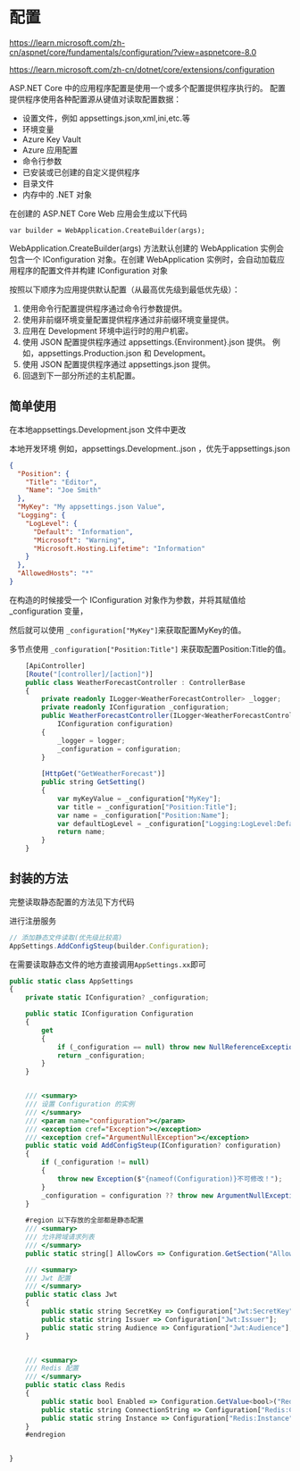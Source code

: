 # 配置

https://learn.microsoft.com/zh-cn/aspnet/core/fundamentals/configuration/?view=aspnetcore-8.0

https://learn.microsoft.com/zh-cn/dotnet/core/extensions/configuration


 ASP.NET Core 中的应用程序配置是使用一个或多个配置提供程序执行的。 配置提供程序使用各种配置源从键值对读取配置数据：

- 设置文件，例如 appsettings.json,xml,ini,etc.等
- 环境变量
- Azure Key Vault
- Azure 应用配置
- 命令行参数
- 已安装或已创建的自定义提供程序
- 目录文件
- 内存中的 .NET 对象

在创建的 ASP.NET Core Web 应用会生成以下代码


`var builder = WebApplication.CreateBuilder(args);`

WebApplication.CreateBuilder(args) 方法默认创建的 WebApplication 实例会包含一个 IConfiguration 对象。在创建 WebApplication 实例时，会自动加载应用程序的配置文件并构建 IConfiguration 对象

按照以下顺序为应用提供默认配置（从最高优先级到最低优先级）：
1. 使用命令行配置提供程序通过命令行参数提供。
2. 使用非前缀环境变量配置提供程序通过非前缀环境变量提供。
3. 应用在 Development 环境中运行时的用户机密。
4. 使用 JSON 配置提供程序通过 appsettings.{Environment}.json 提供。 例如，appsettings.Production.json 和 Development。
5. 使用 JSON 配置提供程序通过 appsettings.json 提供。
6. 回退到下一部分所述的主机配置。

## 简单使用

在本地appsettings.Development.json 文件中更改

本地开发环境 例如，appsettings.Development..json  ，优先于appsettings.json 

```json
{
  "Position": {
    "Title": "Editor",
    "Name": "Joe Smith"
  },
  "MyKey": "My appsettings.json Value",
  "Logging": {
    "LogLevel": {
      "Default": "Information",
      "Microsoft": "Warning",
      "Microsoft.Hosting.Lifetime": "Information"
    }
  },
  "AllowedHosts": "*"
}

```
在构造的时候接受一个 IConfiguration 对象作为参数，并将其赋值给 _configuration 变量，

然后就可以使用 `_configuration["MyKey"]`来获取配置MyKey的值。

多节点使用 `_configuration["Position:Title"]` 来获取配置Position:Title的值。

```ts {6,8,11,17-20}
    [ApiController]
    [Route("[controller]/[action]")]
    public class WeatherForecastController : ControllerBase
    {  
        private readonly ILogger<WeatherForecastController> _logger;
        private readonly IConfiguration _configuration;
        public WeatherForecastController(ILogger<WeatherForecastController> logger, 
            IConfiguration configuration)
        {
            _logger = logger;
            _configuration = configuration;
        }
          
        [HttpGet("GetWeatherForecast")]
        public string GetSetting()
        { 
            var myKeyValue = _configuration["MyKey"];
            var title = _configuration["Position:Title"];
            var name = _configuration["Position:Name"];
            var defaultLogLevel = _configuration["Logging:LogLevel:Default"];
            return name;
        }
    }
```


## 封装的方法

完整读取静态配置的方法见下方代码

进行注册服务

```ts
// 添加静态文件读取(优先级比较高)
AppSettings.AddConfigSteup(builder.Configuration);
```
在需要读取静态文件的地方直接调用`AppSettings.xx`即可



```ts
public static class AppSettings
{
    private static IConfiguration? _configuration;

    public static IConfiguration Configuration
    {
        get
        {
            if (_configuration == null) throw new NullReferenceException(nameof(Configuration));
            return _configuration;
        }
    }


    /// <summary>
    /// 设置 Configuration 的实例
    /// </summary>
    /// <param name="configuration"></param>
    /// <exception cref="Exception"></exception>
    /// <exception cref="ArgumentNullException"></exception>
    public static void AddConfigSteup(IConfiguration? configuration)
    {
        if (_configuration != null)
        {
            throw new Exception($"{nameof(Configuration)}不可修改！");
        }
        _configuration = configuration ?? throw new ArgumentNullException(nameof(configuration));
    }
     
    #region 以下存放的全部都是静态配置
    /// <summary>
    /// 允许跨域请求列表
    /// </summary>
    public static string[] AllowCors => Configuration.GetSection("AllowCors").Get<string[]>();

    /// <summary>
    /// Jwt 配置
    /// </summary>
    public static class Jwt
    {
        public static string SecretKey => Configuration["Jwt:SecretKey"];
        public static string Issuer => Configuration["Jwt:Issuer"];
        public static string Audience => Configuration["Jwt:Audience"];
    }


    /// <summary>
    /// Redis 配置
    /// </summary>
    public static class Redis
    {
        public static bool Enabled => Configuration.GetValue<bool>("Redis:Enabled");
        public static string ConnectionString => Configuration["Redis:ConnectionString"]?? "ConnectionStringError";
        public static string Instance => Configuration["Redis:Instance"] ?? "Default";
    }
    #endregion


}
```
